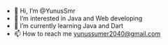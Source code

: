 - 👋 Hi, I’m @YunusSmr
- 👀 I’m interested in Java and Web developing
- 🌱 I’m currently learning Java and Dart
- 📫 How to reach me yunussumer2040@gmail.com

<!---
YunusSmr/YunusSmr is a ✨ special ✨ repository because its `README.md` (this file) appears on your GitHub profile.
You can click the Preview link to take a look at your changes.
--->
